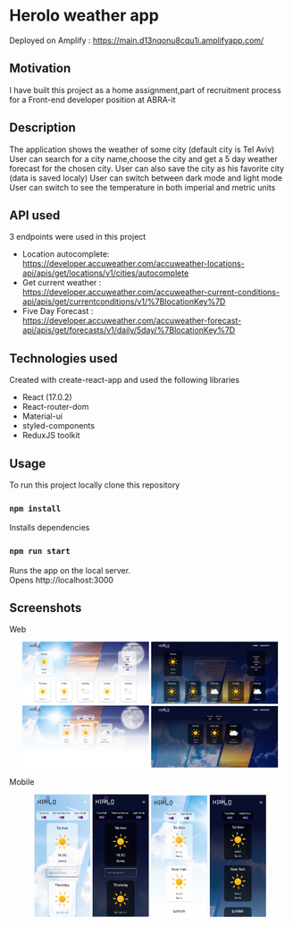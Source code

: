 # Herolo weather app

Deployed on Amplify : https://main.d13nqonu8cqu1i.amplifyapp.com/

## Motivation

I have built this project as a home assignment,part of recruitment process for a Front-end developer position at ABRA-it

## Description

The application shows the weather of some city (default city is Tel Aviv)
User can search for a city name,choose the city and get a 5 day weather forecast for the
chosen city.
User can also save the city as his favorite city (data is saved localy)
User can switch between dark mode and light mode
User can switch to see the temperature in both imperial and metric units

## API used

3 endpoints were used in this project

- Location autocomplete: <br />
  https://developer.accuweather.com/accuweather-locations-api/apis/get/locations/v1/cities/autocomplete
- Get current weather : <br />
  https://developer.accuweather.com/accuweather-current-conditions-api/apis/get/currentconditions/v1/%7BlocationKey%7D
- Five Day Forecast : <br />
  https://developer.accuweather.com/accuweather-forecast-api/apis/get/forecasts/v1/daily/5day/%7BlocationKey%7D

## Technologies used

Created with create-react-app and used the following libraries

- React (17.0.2)
- React-router-dom
- Material-ui
- styled-components
- ReduxJS toolkit

## Usage

To run this project locally clone this repository

### `npm install`

Installs dependencies

### `npm run start`

Runs the app on the local server.<br>
Opens http://localhost:3000

## Screenshots

Web

<p align="center">  
      <img alt="home" src="/public/app-screenshots/home.PNG" width="45%">
      <img alt="home-dark" src="public/app-screenshots/home-dark.PNG" width="45%">
      <img alt="favorites" src="public/app-screenshots/favorites.PNG" width="45%">
      <img alt="favorites-dark" src="public/app-screenshots/favorites-dark.PNG" width="45%">
</p>
Mobile
<p align="center">  
      <img alt="mobilehome" src="public/app-screenshots/mobilehome.PNG" width="20%">
      <img alt="mobilehome-dark" src="public/app-screenshots/mobilehome-dark.PNG" width="20%">
      <img alt="mobilefavorites" src="public/app-screenshots/mobilefavorites.PNG" width="20%">
      <img alt="mobilefavorites-dark" src="/public/app-screenshots/mobilefavorites-dark.PNG" width="20%">
</p>
